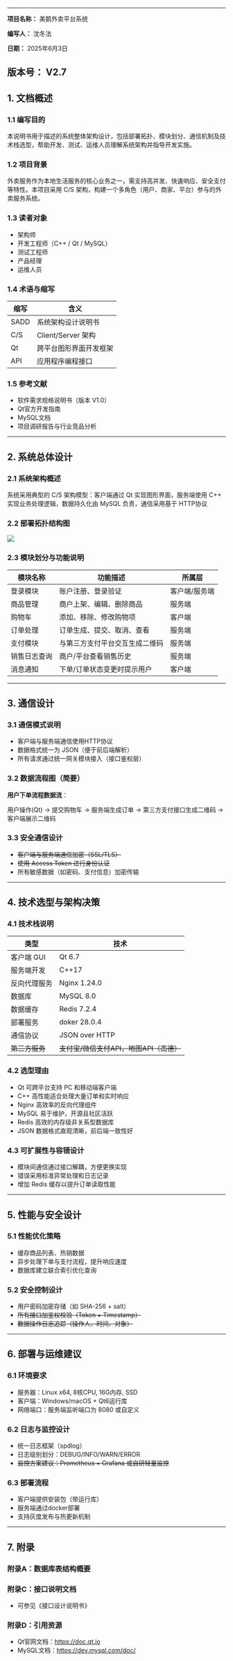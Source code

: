 
---

**项目名称：** 美鹅外卖平台系统

**编写人：** 沈冬法

**日期：** 2025年6月3日

**版本号：** V2.7
---

## 1. 文档概述

### 1.1 编写目的
本说明书用于描述的系统整体架构设计，包括部署拓扑、模块划分、通信机制及技术栈选型，帮助开发、测试、运维人员理解系统架构并指导开发实施。

### 1.2 项目背景
外卖服务作为本地生活服务的核心业务之一，需支持高并发、快速响应、安全支付等特性。本项目采用 C/S 架构，构建一个多角色（用户、商家、平台）参与的外卖服务系统。

### 1.3 读者对象
- 架构师
- 开发工程师（C++ / Qt / MySQL）
- 测试工程师
- 产品经理
- 运维人员

### 1.4 术语与缩写
| 缩写 | 含义 |
|------|------|
| SADD | 系统架构设计说明书 |
| C/S  | Client/Server 架构 |
| Qt   | 跨平台图形界面开发框架 |
| API  | 应用程序编程接口 |

### 1.5 参考文献
- 软件需求规格说明书（版本 V1.0）
- Qt官方开发指南
- MySQL文档
- 项目调研报告与行业竞品分析

---

## 2. 系统总体设计

### 2.1 系统架构概述
系统采用典型的 C/S 架构模型：客户端通过 Qt 实现图形界面，服务端使用 C++ 实现业务处理逻辑，数据持久化由 MySQL 负责，通信采用基于 HTTP协议

### 2.2 部署拓扑结构图

![](https://picbed0521.oss-cn-shanghai.aliyuncs.com/blogpic/202506041313140.webp)

### 2.3 模块划分与功能说明

| 模块名称     | 功能描述                           | 所属层     |
|--------------|------------------------------------|------------|
| 登录模块     | 账户注册、登录验证                 | 客户端/服务端 |
| 商品管理     | 商户上架、编辑、删除商品           | 服务端     |
| 购物车       | 添加、移除、修改购物项             | 客户端     |
| 订单处理     | 订单生成、提交、取消、查看         | 服务端     |
| 支付模块     | 与第三方支付平台交互生成二维码     | 服务端     |
| 销售日志查询 | 商户/平台查看销售历史              | 服务端     |
| 消息通知     | 下单/订单状态变更时提示用户        | 客户端     |

---

## 3. 通信设计

### 3.1 通信模式说明
- 客户端与服务端通信使用HTTP协议
- 数据格式统一为 JSON（便于前后端解析）
- 所有请求通过统一网关模块接入（接口鉴权层）

### 3.2 数据流程图（简要）

**用户下单流程数据流**：

用户操作(Qt) → 提交购物车 → 服务端生成订单 → 第三方支付接口生成二维码 → 客户端展示二维码



### 3.3 安全通信设计
- ~~客户端与服务端通信加密（SSL/TLS）~~
- ~~使用 Access Token 进行身份认证~~
- 所有敏感数据（如密码、支付信息）加密传输

---

## 4. 技术选型与架构决策

### 4.1 技术栈说明

| 类型       | 技术     |
|------------|----------|
| 客户端 GUI | Qt 6.7   |
| 服务端开发 | C++17    |
| 反向代理服务 | Nginx  1.24.0  |
| 数据库     | MySQL 8.0|
| 数据缓存     | Redis 7.2.4|
| 部署服务     | doker 28.0.4|
| 通信协议   |  JSON over HTTP |
| ~~第三方服务~~ | ~~支付宝/微信支付API，地图API（高德）~~|

### 4.2 选型理由
- Qt 可跨平台支持 PC 和移动端客户端
- C++ 高性能适合处理大量订单和实时响应
- Nginx 高效率的反向代理组件
- MySQL 易于维护，开源且社区活跃
- Redis 高效的内存级非关系型数据库
- JSON 数据格式直观清晰，前后端一致性好

### 4.3 可扩展性与容错设计
- 模块间通信通过接口解耦，方便更换实现
- 错误采用标准异常处理和日志记录
- 增加 Redis 缓存以提升订单读取性能

---

## 5. 性能与安全设计

### 5.1 性能优化策略
- 缓存商品列表、热销数据
- 异步处理下单与支付流程，提升响应速度
- 数据库建立联合索引优化查询

### 5.2 安全控制设计
- 用户密码加密存储（如 SHA-256 + salt）
- ~~所有接口加鉴权校验（Token + Timestamp）~~
- ~~数据操作日志追踪（操作人、时间、对象）~~

---

## 6. 部署与运维建议

### 6.1 环境要求
- 服务器：Linux x64, 8核CPU, 16G内存, SSD
- 客户端：Windows/macOS + Qt6运行库
- 网络端口：服务端监听端口为 8080 或自定义

### 6.2 日志与监控设计
- 统一日志框架（spdlog）
- 日志级别划分：DEBUG/INFO/WARN/ERROR
- ~~监控方案建议：Prometheus + Grafana 或自研轻量监控~~

### 6.3 部署流程
- 客户端提供安装包（带运行库）
- 服务端通过docker部署
- 支持灰度发布与热更新机制

---

## 7. 附录

### 附录A：数据库表结构概要


### 附录C：接口说明文档
- 可参见《接口设计说明书》

### 附录D：引用资源
- Qt官网文档：https://doc.qt.io
- MySQL文档：https://dev.mysql.com/doc/

